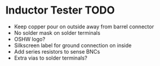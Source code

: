 Inductor Tester TODO
=== 
  * Keep copper pour on outside away from barrel connector
  * No solder mask on solder terminals
  * OSHW logo?
  * Silkscreen label for ground connection on inside
  * Add series resistors to sense BNCs
  * Extra vias to solder terminals?
